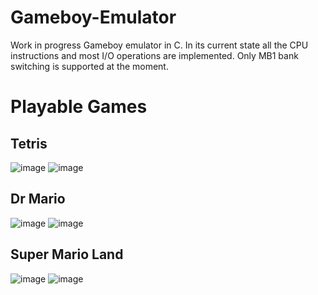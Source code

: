 # Gameboy-Emulator
Work in progress Gameboy emulator in C. In its current state all the CPU instructions and most I/O operations are implemented. Only MB1 bank switching is supported at the moment.
# Playable Games
## Tetris
![image](https://user-images.githubusercontent.com/15094591/234554156-0c835b5d-4ce8-4ac6-b1f8-f1ffdfe385bc.png) ![image](https://user-images.githubusercontent.com/15094591/234554261-3d95d6d1-fefc-4e17-8c7d-04ca253910cc.png)

## Dr Mario
![image](https://user-images.githubusercontent.com/15094591/234553817-c9ec2c8b-bdff-4207-ae03-92ebfe0c0dfe.png) ![image](https://user-images.githubusercontent.com/15094591/234553779-70d1de5c-9cbd-45cc-91ef-804efe997336.png)

## Super Mario Land
![image](https://github.com/Jormit/Gameboy-Emulator/assets/15094591/9957f43e-9246-4182-a2a9-512f13e66e80) ![image](https://github.com/Jormit/Gameboy-Emulator/assets/15094591/5e51fa5b-badf-4a91-a090-e760aa951047)


